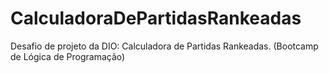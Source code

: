 # CalculadoraDePartidasRankeadas
Desafio de projeto da DIO: Calculadora de Partidas Rankeadas.  (Bootcamp de Lógica de Programação)
